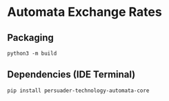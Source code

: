 # Automata Exchange Rates

## Packaging
`python3 -m build`

## Dependencies (IDE Terminal)
`pip install persuader-technology-automata-core`
